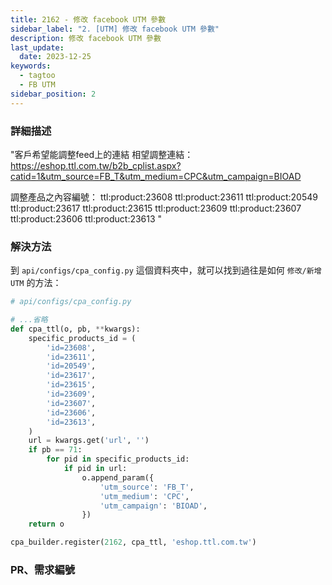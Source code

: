 ```yaml
---
title: 2162 - 修改 facebook UTM 參數
sidebar_label: "2. [UTM] 修改 facebook UTM 參數"
description: 修改 facebook UTM 參數
last_update:
  date: 2023-12-25
keywords:
  - tagtoo
  - FB UTM
sidebar_position: 2
---
```


### 詳細描述
"客戶希望能調整feed上的連結
相望調整連結：https://eshop.ttl.com.tw/b2b_cplist.aspx?catid=1&utm_source=FB_T&utm_medium=CPC&utm_campaign=BIOAD

調整產品之內容編號：
ttl:product:23608
ttl:product:23611
ttl:product:20549
ttl:product:23617
ttl:product:23615
ttl:product:23609
ttl:product:23607
ttl:product:23606
ttl:product:23613
"


### 解決方法
到 `api/configs/cpa_config.py` 這個資料夾中，就可以找到過往是如何 `修改/新增UTM` 的方法：

```py
# api/configs/cpa_config.py

# ...省略
def cpa_ttl(o, pb, **kwargs):
    specific_products_id = (
        'id=23608', 
        'id=23611', 
        'id=20549', 
        'id=23617',
        'id=23615',
        'id=23609',
        'id=23607',
        'id=23606',
        'id=23613',
    )
    url = kwargs.get('url', '')
    if pb == 71:
        for pid in specific_products_id:
            if pid in url:
                o.append_param({
                    'utm_source': 'FB_T',
                    'utm_medium': 'CPC',
                    'utm_campaign': 'BIOAD',
                })
    return o

cpa_builder.register(2162, cpa_ttl, 'eshop.ttl.com.tw')    
```

### PR、需求編號

[api]: https://github.com/Tagtoo/api/pull/1849
